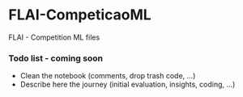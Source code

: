 # FLAI-CompeticaoML
FLAI - Competition ML files

### Todo list - coming soon
*   Clean the notebook (comments, drop trash code, ...)
*   Describe here the journey (initial evaluation, insights, coding, ...)

